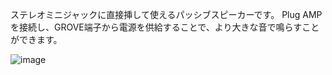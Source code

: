 ステレオミニジャックに直接挿して使えるパッシブスピーカーです。
Plug AMPを接続し、GROVE端子から電源を供給することで、より大きな音で鳴らすことができます。

![image](https://github.com/user-attachments/assets/345eb618-5251-4fba-bdf5-4093827e9e87)
